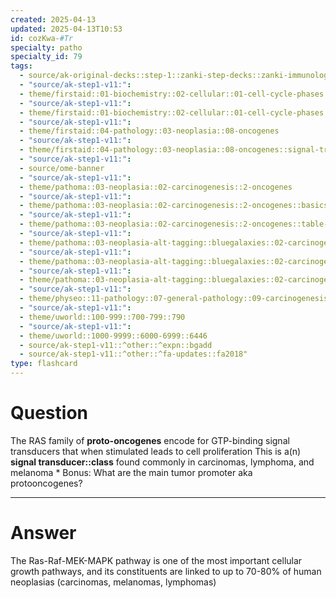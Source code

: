 ```yaml
---
created: 2025-04-13
updated: 2025-04-13T10:53
id: cozKwa-#Tr
specialty: patho
specialty_id: 79
tags:
  - source/ak-original-decks::step-1::zanki-step-decks::zanki-immunology-+-general-pathology::pathoma-chapter-3-(neoplasia)
  - "source/ak-step1-v11:": 
  - theme/firstaid::01-biochemistry::02-cellular::01-cell-cycle-phases::regulation
  - "source/ak-step1-v11:": 
  - theme/firstaid::01-biochemistry::02-cellular::01-cell-cycle-phases::regulation::ras
  - "source/ak-step1-v11:": 
  - theme/firstaid::04-pathology::03-neoplasia::08-oncogenes
  - "source/ak-step1-v11:": 
  - theme/firstaid::04-pathology::03-neoplasia::08-oncogenes::signal-transducers::ras
  - "source/ak-step1-v11:": 
  - source/ome-banner
  - "source/ak-step1-v11:": 
  - theme/pathoma::03-neoplasia::02-carcinogenesis::2-oncogenes
  - "source/ak-step1-v11:": 
  - theme/pathoma::03-neoplasia::02-carcinogenesis::2-oncogenes::basics
  - "source/ak-step1-v11:": 
  - theme/pathoma::03-neoplasia::02-carcinogenesis::2-oncogenes::table-3.3-important-oncogenes::signal-transducers
  - "source/ak-step1-v11:": 
  - theme/pathoma::03-neoplasia-alt-tagging::bluegalaxies::02-carcinogenesis::2-oncogenes
  - "source/ak-step1-v11:": 
  - theme/pathoma::03-neoplasia-alt-tagging::bluegalaxies::02-carcinogenesis::2-oncogenes::basics
  - "source/ak-step1-v11:": 
  - theme/pathoma::03-neoplasia-alt-tagging::bluegalaxies::02-carcinogenesis::2-oncogenes::signal-transducers
  - "source/ak-step1-v11:": 
  - theme/physeo::11-pathology::07-general-pathology::09-carcinogenesis
  - "source/ak-step1-v11:": 
  - theme/uworld::100-999::700-799::790
  - "source/ak-step1-v11:": 
  - theme/uworld::1000-9999::6000-6999::6446
  - source/ak-step1-v11::^other::^expn::bgadd
  - source/ak-step1-v11::^other::^fa-updates::fa2018"
type: flashcard
---
```


# Question
The RAS family of **proto-oncogenes** encode for GTP-binding signal transducers that when stimulated leads to cell proliferation   This is a(n) **signal transducer::class** found commonly in carcinomas, lymphoma, and melanoma   * Bonus: What are the main tumor promoter aka protooncogenes?

---

# Answer
The Ras-Raf-MEK-MAPK pathway is one of the most important cellular growth pathways, and its constituents are linked to up to 70-80% of human neoplasias (carcinomas, melanomas, lymphomas)